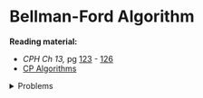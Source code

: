 # Bellman-Ford Algorithm

**Reading material:**
* *CPH Ch 13,* pg [123](https://cses.fi/book/book.pdf#page=133) - [126](https://cses.fi/book/book.pdf#page=136)
* [CP Algorithms](https://cp-algorithms.com/graph/bellman_ford.html)

<details>
<summary>Problems</summary>
<ul>
    <li><a href="https://www.e-olymp.com/en/problems/1453">E-Olymp Ford-Bellman</a></li>
    <li><a href="https://open.kattis.com/problems/allpairspath">Kattis All Pairs Shortest Path</a></li>
    <li><a href="https://cses.fi/problemset/task/1673">CSES High Score</a></li>
    <li><a href="https://cses.fi/problemset/task/1197">CSES Cycle Finding</a></li>
</ul>
</details>

